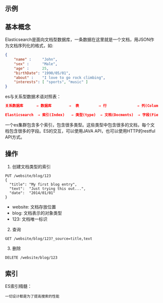 ## 示例

## 基本概念
Elasticsearch是面向文档型数据库，一条数据在这里就是一个文档，用JSON作为文档序列化的格式，如:
```json
{
    "name" :     "John",
    "sex" :      "Male",
    "age" :      25,
    "birthDate": "1990/05/01",
    "about" :    "I love to go rock climbing",
    "interests": [ "sports", "music" ]
}
```
es与关系型数据术语对照表：
```json
关系数据库      ⇒ 数据库        ⇒  表         ⇒ 行              ⇒ 列(Columns)
 
Elasticsearch  ⇒ 索引(Index)   ⇒ 类型(type)  ⇒ 文档(Docments)  ⇒ 字段(Fields)
```
一个es集群包含多个索引，包含很多类型。这些类型中包含很多的文档，每个文档包含很多的字段。ES的交互，可以使用JAVA API，也可以使用HTTP的restful API方式。

## 操作
1. 创建文档类型的索引
```es
PUT /website/blog/123
{
  "title": "My first blog entry",
  "text":  "Just trying this out...",
  "date":  "2014/01/01"
}
```

- website: 文档存放位置
- blog: 文档表示的对象类型
- 123: 文档唯一标识

2. 查询
```es
GET /website/blog/123?_source=title,text
```
3. 删除
```es
DELETE /website/blog/123
```
## 索引
ES索引精髓：
```
一切设计都是为了提高搜索的性能
```
